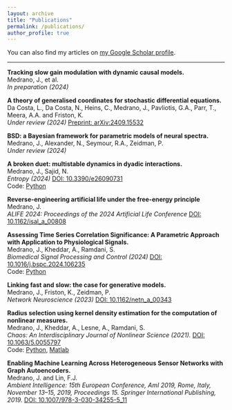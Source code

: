 ```yaml
---
layout: archive
title: "Publications"
permalink: /publications/
author_profile: true
---
```


You can also find my articles on [my Google Scholar profile](https://scholar.google.com/citations?user=gXiX6XwAAAAJ).

--- 

**Tracking slow gain modulation with dynamic causal models.** <br>
Medrano, J., et al. <br>
*In preparation (2024)*

**A theory of generalised coordinates for stochastic differential equations.** <br>
Da Costa, L., Da Costa, N., Heins, C., Medrano, J., Pavliotis, G.A., Parr, T., Meera, A.A. and Friston, K. <br>
*Under review (2024)* [Preprint: arXiv:2409.15532](https://arxiv.org/abs/2409.15532)

**BSD: a Bayesian framework for parametric models of neural spectra.** <br>
Medrano, J., Alexander, N., Seymour, R.A., Zeidman, P. <br>
*Under review (2024)*

**A broken duet: multistable dynamics in dyadic interactions.** <br>
Medrano, J., Sajid, N. <br>
*Entropy (2024)* [DOI: 10.3390/e26090731](https://doi.org/10.3390/e26090731)<br>
Code: [Python](https://github.com/johmedr/dempy)

**Reverse-engineering artificial life under the free-energy principle** <br>
Medrano, J.  <br>
*ALIFE 2024: Proceedings of the 2024 Artificial Life Conference* [DOI: 10.1162/isal_a_00808](https://doi.org/10.1162/isal_a_00808) <br>

**Assessing Time Series Correlation Significance: A Parametric Approach with Application to Physiological Signals.** <br>
Medrano, J., Kheddar, A., Ramdani, S. <br>
*Biomedical Signal Processing and Control (2024)* [DOI: 10.1016/j.bspc.2024.106235](https://doi.org/10.1016/j.bspc.2024.106235) <br>
Code: [Python](https://github.com/johmedr/corrts)

**Linking fast and slow: the case for generative models.** <br>
Medrano, J., Friston, K., Zeidman, P. <br>
*Network Neuroscience (2023)* [DOI: 10.1162/netn_a_00343](https://doi.org/10.1162/netn_a_00343)

**Radius selection using kernel density estimation for the computation of nonlinear measures.**<br>
Medrano, J., Kheddar, A., Lesne, A., Ramdani, S. <br>
*Chaos: An Interdisciplinary Journal of Nonlinear Science (2021).* [DOI: 10.1063/5.0055797](https://doi.org/10.1063/5.0055797)<br> Code: [Python](https://github.com/johmedr/pykeos), [Matlab](https://github.com/johmedr/radsel)

**Enabling Machine Learning Across Heterogeneous Sensor Networks with Graph Autoencoders.** <br>
Medrano, J. and Lin, F.J. <br>
*Ambient Intelligence: 15th European Conference, AmI 2019, Rome, Italy, November 13–15, 2019, Proceedings 15. Springer International Publishing, 2019.* [DOI: 10.1007/978-3-030-34255-5_11](https://doi.org/10.1007/978-3-030-34255-5_11)

